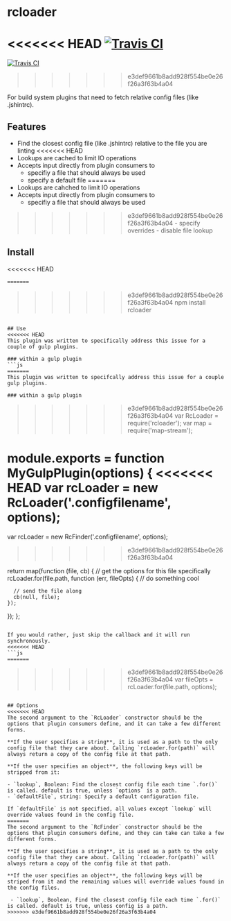 # rcloader

<<<<<<< HEAD
[![Travis CI](https://travis-ci.org/spalger/rcloader.svg)](https://travis-ci.org/spalger/rcloader)
=======
[![Travis CI](https://travis-ci.org/spenceralger/rcloader.png)](https://travis-ci.org/spenceralger/rcloader)
>>>>>>> e3def9661b8add928f554be0e26f26a3f63b4a04

For build system plugins that need to fetch relative config files (like .jshintrc).

## Features
  - Find the closest config file (like .jshintrc) relative to the file you are linting
<<<<<<< HEAD
  - Lookups are cached to limit IO operations
  - Accepts input directly from plugin consumers to
    - specifiy a file that should always be used
    - specify a default file
=======
  - Lookups are cahched to limit IO operations
  - Accepts input directly from plugin consumers to
    - specifiy a file that should always be used
>>>>>>> e3def9661b8add928f554be0e26f26a3f63b4a04
    - specify overrides
    - disable file lookup

## Install
<<<<<<< HEAD
```sh
=======
```
>>>>>>> e3def9661b8add928f554be0e26f26a3f63b4a04
npm install rcloader
```

## Use
<<<<<<< HEAD
This plugin was written to specifically address this issue for a couple of gulp plugins.

### within a gulp plugin
```js
=======
This plugin was written to specifcally address this issue for a couple gulp plugins.

### within a gulp plugin
```
>>>>>>> e3def9661b8add928f554be0e26f26a3f63b4a04
var RcLoader = require('rcloader');
var map = require('map-stream');

module.exports = function MyGulpPlugin(options) {
<<<<<<< HEAD
  var rcLoader = new RcLoader('.configfilename', options);
=======
  var rcLoader = new RcFinder('.configfilename', options);
>>>>>>> e3def9661b8add928f554be0e26f26a3f63b4a04

  return map(function (file, cb) {
    // get the options for this file specifically
    rcLoader.for(file.path, function (err, fileOpts) {
      // do something cool

      // send the file along
      cb(null, file);
    });
  });
};
```

If you would rather, just skip the callback and it will run synchronously.
<<<<<<< HEAD
```js
=======
```
>>>>>>> e3def9661b8add928f554be0e26f26a3f63b4a04
var fileOpts = rcLoader.for(file.path, options);
```

## Options
<<<<<<< HEAD
The second argument to the `RcLoader` constructor should be the options that plugin consumers define, and it can take a few different forms.

**If the user specifies a string**, it is used as a path to the only config file that they care about. Calling `rcLoader.for(path)` will always return a copy of the config file at that path.

**If the user specifies an object**, the following keys will be stripped from it:

- `lookup`, Boolean: Find the closest config file each time `.for()` is called. default is true, unless `options` is a path.
- `defaultFile`, string: Specify a default configuration file.

If `defaultFile` is not specified, all values except `lookup` will override values found in the config file.
=======
The second argument to the `RcFinder` constructor should be the options that plugin consumers define, and they can take can take a few different forms.

**If the user specifies a string**, it is used as a path to the only config file that they care about. Calling `rcLoader.for(path)` will always return a copy of the config file at that path.

**If the user specifies an object**, the following keys will be striped from it and the remaining values will override values found in the config files.

 - `lookup`, Boolean, Find the closest config file each time `.for()` is called. default is true, unless config is a path.
>>>>>>> e3def9661b8add928f554be0e26f26a3f63b4a04
